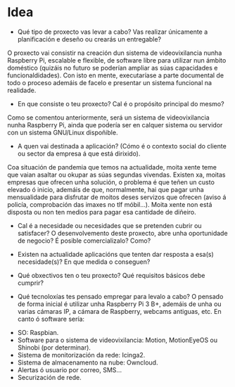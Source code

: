 # Idea

* Qué tipo de proxecto vas levar a cabo? Vas realizar únicamente a planificación e deseño ou crearás un entregable?

O proxecto vai consistir na creación dun sistema de videovixilancia nunha Raspberry Pi, escalable e flexible, de software libre para utilizar nun ámbito doméstico (quizáis no futuro se poderían ampliar as súas capacidades e funcionaldidades). Con isto en mente, executaríase a parte documental de todo o proceso ademáis de facelo e presentar un sistema funcional na realidade.

* En que consiste o teu proxecto? Cal é o propósito principal do mesmo?

Como se comentou anteriormente, será un sistema de videovixilancia nunha Raspberry Pi, ainda que podería ser en calquer sistema ou servidor con un sistema GNU/Linux dispoñible.

* A quen vai destinada a aplicación? (Cómo é o contexto social do cliente ou sector da empresa á que está dirixido). 

Coa situación de pandemia que temos na actualidade, moita xente teme que vaian asaltar ou okupar as súas segundas vivendas. Existen xa, moitas empresas que ofrecen unha solución, o problema é que teñen un custo elevado ó inicio, ademáis de que, normalmente, hai que pagar unha mensualidade para disfrutar de moitos deses servizos que ofrecen (aviso á policía, comprobación das imaxes no tlf móbil...). Moita xente non está disposta ou non ten medios para pagar esa cantidade de diñeiro.

* Cal é a necesidade ou necesidades que se pretenden cubrir ou satisfacer? O desenvolvemento deste proxecto, abre unha oportunidade de negocio? É 
posible comercializalo? Como?

* Existen na actualidade aplicacións que tenten dar resposta a esa(s) necesidade(s)? En que medida o conseguen? 


* Qué obxectivos ten o teu proxecto? Qué requisitos básicos debe cumprir?


* Qué tecnoloxías tes pensado empregar para levalo a cabo?
O pensado de forma inicial é utilizar unha Raspberry Pi 3 B+, ademáis de unha ou varias cámaras IP, a cámara de Raspberry, webcams antiguas, etc. 
En canto ó software sería:

- SO: Raspbian.
- Software para o sistema de videovixilancia: Motion, MotionEyeOS ou Shinobi (por determinar).
- Sistema de monitorización da rede: Icinga2.
- Sistema de almacenamento na nube: Owncloud.
- Alertas ó usuario por correo, SMS...
- Securización de rede.